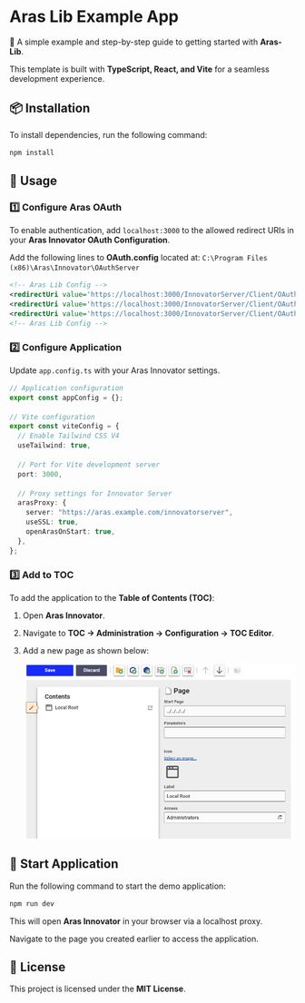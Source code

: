 # Aras Lib Example App

🚀 A simple example and step-by-step guide to getting started with **Aras-Lib**.

This template is built with **TypeScript, React, and Vite** for a seamless development experience.

## 📦 Installation

To install dependencies, run the following command:

```bash
npm install
```

## 🔧 Usage

### 1️⃣ Configure Aras OAuth

To enable authentication, add `localhost:3000` to the allowed redirect URIs in your **Aras Innovator OAuth Configuration**.

Add the following lines to **OAuth.config** located at:
`C:\Program Files (x86)\Aras\Innovator\OAuthServer`

```xml
<!-- Aras Lib Config -->
<redirectUri value='https://localhost:3000/InnovatorServer/Client/OAuth/RedirectCallback' />
<redirectUri value='https://localhost:3000/InnovatorServer/Client/OAuth/SilentCallback' />
<redirectUri value='https://localhost:3000/InnovatorServer/Client/OAuth/PopupCallback' />
<!-- Aras Lib Config -->
```

### 2️⃣ Configure Application

Update `app.config.ts` with your Aras Innovator settings.

```typescript
// Application configuration
export const appConfig = {};

// Vite configuration
export const viteConfig = {
  // Enable Tailwind CSS V4
  useTailwind: true,

  // Port for Vite development server
  port: 3000,

  // Proxy settings for Innovator Server
  arasProxy: {
    server: "https://aras.example.com/innovatorserver",
    useSSL: true,
    openArasOnStart: true,
  },
};
```

### 3️⃣ Add to TOC

To add the application to the **Table of Contents (TOC)**:

1. Open **Aras Innovator**.
2. Navigate to **TOC → Administration → Configuration → TOC Editor**.
3. Add a new page as shown below:

   ![TOC Configuration](../src/toc.png)

## 🚀 Start Application

Run the following command to start the demo application:

```bash
npm run dev
```

This will open **Aras Innovator** in your browser via a localhost proxy.

Navigate to the page you created earlier to access the application.

## 📜 License

This project is licensed under the **MIT License**.
